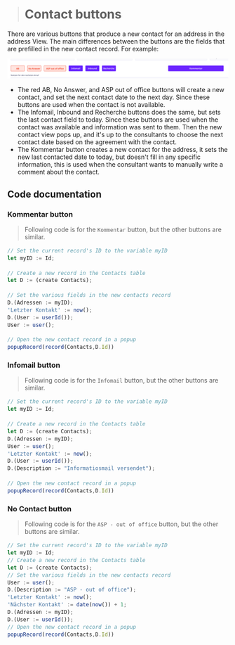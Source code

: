 > # Contact buttons

There are various buttons that produce a new contact for an address in the address View. The main differences between the buttons are the fields that are prefilled in the new contact record. For example:

![Contact buttons](../../../images/ninox_code_docs/contacts_1.png)

- The red AB, No Answer, and ASP out of office buttons will create a new contact, and set the next contact date to the next day. Since these buttons are used when the contact is not available.
- The Infomail, Inbound and Recherche buttons does the same, but sets the last contact field to today. Since these buttons are used when the contact was available and information was sent to them. Then the new contact view pops up, and it's up to the consultants to choose the next contact date based on the agreement with the contact.
- The Kommentar button creates a new contact for the address, it sets the new last contacted date to today, but doesn't fill in any specific information, this is used when the consultant wants to manually write a comment about the contact.

## Code documentation


### Kommentar button

> Following code is for the `Kommentar` button, but the other buttons are similar.

```javascript
// Set the current record's ID to the variable myID
let myID := Id;

// Create a new record in the Contacts table
let D := (create Contacts);

// Set the various fields in the new contacts record
D.(Adressen := myID);
'Letzter Kontakt' := now();
D.(User := userId());
User := user();

// Open the new contact record in a popup
popupRecord(record(Contacts,D.Id))
```

### Infomail button

> Following code is for the `Infomail` button, but the other buttons are similar.

```javascript
// Set the current record's ID to the variable myID
let myID := Id;

// Create a new record in the Contacts table
let D := (create Contacts);
D.(Adressen := myID);
User := user();
'Letzter Kontakt' := now();
D.(User := userId());
D.(Description := "Informatiosmail versendet");

// Open the new contact record in a popup
popupRecord(record(Contacts,D.Id))
```

### No Contact button

> Following code is for the `ASP - out of office` button, but the other buttons are similar.

```javascript
// Set the current record's ID to the variable myID
let myID := Id;
// Create a new record in the Contacts table
let D := (create Contacts);
// Set the various fields in the new contacts record
User := user();
D.(Description := "ASP - out of office");
'Letzter Kontakt' := now();
'Nächster Kontakt' := date(now()) + 1;
D.(Adressen := myID);
D.(User := userId());
// Open the new contact record in a popup
popupRecord(record(Contacts,D.Id))
```
